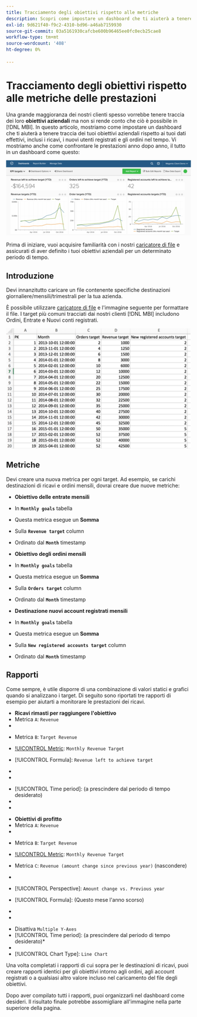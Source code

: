 ```yaml
---
title: Tracciamento degli obiettivi rispetto alle metriche
description: Scopri come impostare un dashboard che ti aiuterà a tenere traccia degli obiettivi aziendali rispetto ai dati effettivi, inclusi i ricavi, i nuovi utenti registrati e gli ordini nel tempo.
exl-id: 9d621f40-f9c2-4310-bd96-a46ab7159930
source-git-commit: 03a5161930cafcbe600b96465ee0fc0ecb25cae8
workflow-type: tm+mt
source-wordcount: '408'
ht-degree: 0%

---
```


# Tracciamento degli obiettivi rispetto alle metriche delle prestazioni

Una grande maggioranza dei nostri clienti spesso vorrebbe tenere traccia dei loro **obiettivi aziendali** ma non si rende conto che ciò è possibile in [!DNL MBI]. In questo articolo, mostriamo come impostare un dashboard che ti aiuterà a tenere traccia dei tuoi obiettivi aziendali rispetto ai tuoi dati effettivi, inclusi i ricavi, i nuovi utenti registrati e gli ordini nel tempo. Vi mostriamo anche come confrontare le prestazioni anno dopo anno, il tutto in un dashboard come questo:

![](../../assets/Goals-_dashboard_2.png)

Prima di iniziare, vuoi acquisire familiarità con i nostri [caricatore di file](../importing-data/connecting-data/using-file-uploader.md) e assicurati di aver definito i tuoi obiettivi aziendali per un determinato periodo di tempo.

## Introduzione

Devi innanzitutto caricare un file contenente specifiche destinazioni giornaliere/mensili/trimestrali per la tua azienda.

È possibile utilizzare [caricatore di file](../importing-data/connecting-data/using-file-uploader.md) e l&#39;immagine seguente per formattare il file. I target più comuni tracciati dai nostri clienti [!DNL MBI] includono Ordini, Entrate e Nuovi conti registrati.

![](../../assets/Goals-_Excel.png)

## Metriche

Devi creare una nuova metrica per ogni target. Ad esempio, se carichi destinazioni di ricavi e ordini mensili, dovrai creare due nuove metriche:

* **Obiettivo delle entrate mensili**
* In **`Monthly goals`** tabella
* Questa metrica esegue un **Somma**
* Sulla **`Revenue target`** column
* Ordinato dal **`Month`** timestamp

* **Obiettivo degli ordini mensili**
* In **`Monthly goals`** tabella
* Questa metrica esegue un **Somma**
* Sulla **`Orders target`** column
* Ordinato dal **`Month`** timestamp

* **Destinazione nuovi account registrati mensili**
* In **`Monthly goals`** tabella
* Questa metrica esegue un **Somma**
* Sulla **`New registered accounts target`** column
* Ordinato dal **`Month`** timestamp

## Rapporti

Come sempre, è utile disporre di una combinazione di valori statici e grafici quando si analizzano i target. Di seguito sono riportati tre rapporti di esempio per aiutarti a monitorare le prestazioni dei ricavi.

* **Ricavi rimasti per raggiungere l&#39;obiettivo**
* Metrica `A`: `Revenue`
* 

   [!UICONTROL Metric]: `Revenue`

* Metrica `B`: `Target Revenue`
* [!UICONTROL Metric]: `Monthly Revenue Target`

* [!UICONTROL Formula]: `Revenue left to achieve target`
* 
   [!Formula UICONTROL]: `(B-A)`
* 

   [!UICONTROL Format]: `Number`

* [!UICONTROL Time period]: (a prescindere dal periodo di tempo desiderato)
* 
   [!UICONTROL Interval]: `Month`
* 

   [!UICONTROL Tipo di grafico]: `Scalar`

* **Obiettivi di profitto**
* Metrica `A`: `Revenue`
* 

   [!UICONTROL Metric]: `Revenue`

* Metrica `B`: `Target Revenue`
* [!UICONTROL Metric]: `Monthly Revenue Target`

* Metrica `C`: `Revenue (amount change since previous year)` (nascondere)
* 
   [!UICONTROL Metric]: `Revenue`
* [!UICONTROL Perspective]: `Amount change vs. Previous year`

* [!UICONTROL Formula]: (Questo mese l&#39;anno scorso)
* 
   [!Formula UICONTROL]: `(A-C)`
* 

   [!UICONTROL Format]: `Currency`

* Disattiva `Multiple Y-Axes`
* [!UICONTROL Time period]: (a prescindere dal periodo di tempo desiderato)*
* 
   [!UICONTROL Interval]: `Month`
* [!UICONTROL Chart Type]: `Line Chart`

Una volta completati i rapporti di cui sopra per le destinazioni di ricavi, puoi creare rapporti identici per gli obiettivi intorno agli ordini, agli account registrati o a qualsiasi altro valore incluso nel caricamento del file degli obiettivi.

Dopo aver compilato tutti i rapporti, puoi organizzarli nel dashboard come desideri. Il risultato finale potrebbe assomigliare all&#39;immagine nella parte superiore della pagina.
